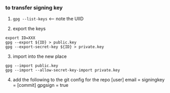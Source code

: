 ### to transfer signing key

1. `gpg --list-keys` <-- note the UIID

2. export the keys
```
export ID=XXX
gpg --export ${ID} > public.key
gpg --export-secret-key ${ID} > private.key
```

3. import into the new place
```
gpg --import public.key
gpg --import --allow-secret-key-import private.key
```

4. add the following to the git config for the repo
[user]
    email = <EMAIL>
    signingkey = <ID>
[commit]
    gpgsign = true
